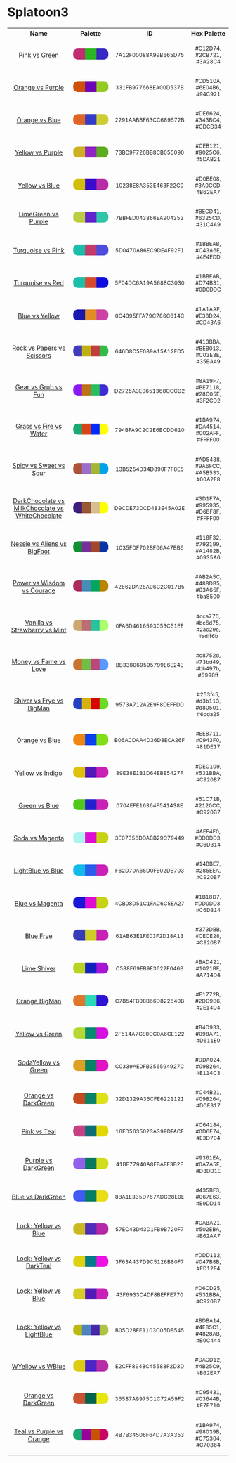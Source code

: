 
<!DOCTYPE html>
<html><body>
<h1>Splatoon3</h1>
<table style="width:100%">
<tr><th style="text-align: center; vertical-align: middle;">Name</th><th style="text-align: center; vertical-align: middle;">Palette</th><th style="text-align: center; vertical-align: middle;">ID</th><th style="text-align: center; vertical-align: middle;">Hex Palette</th></tr>
<tr><td style="text-align: center; vertical-align: middle;"><a href=https://splatoonwiki.org/wiki/Ink style="font-size:14px">Pink vs Green</a></td> <td style="text-align: center; vertical-align: middle;"><img style="border-radius: 10px;" src="../media/swatches/7A12F00088A99B665D75.jpg" height="25"></td> <td style="text-align: center; vertical-align: middle;"><p style="font-size:12px">7A12F00088A99B665D75</p></td> <td style="text-align: center; vertical-align: middle;"><p style="font-size:12px">#C12D74, #2CB721, #3A28C4</p></td></tr>
<tr><td style="text-align: center; vertical-align: middle;"><a href=https://splatoonwiki.org/wiki/Ink style="font-size:14px">Orange vs Purple</a></td> <td style="text-align: center; vertical-align: middle;"><img style="border-radius: 10px;" src="../media/swatches/331FB977668EA00D537B.jpg" height="25"></td> <td style="text-align: center; vertical-align: middle;"><p style="font-size:12px">331FB977668EA00D537B</p></td> <td style="text-align: center; vertical-align: middle;"><p style="font-size:12px">#CD510A, #6E04B6, #94C921</p></td></tr>
<tr><td style="text-align: center; vertical-align: middle;"><a href=https://splatoonwiki.org/wiki/Ink style="font-size:14px">Orange vs Blue</a></td> <td style="text-align: center; vertical-align: middle;"><img style="border-radius: 10px;" src="../media/swatches/2291AABBF63CC689572B.jpg" height="25"></td> <td style="text-align: center; vertical-align: middle;"><p style="font-size:12px">2291AABBF63CC689572B</p></td> <td style="text-align: center; vertical-align: middle;"><p style="font-size:12px">#DE6624, #343BC4, #CDCD34</p></td></tr>
<tr><td style="text-align: center; vertical-align: middle;"><a href=https://splatoonwiki.org/wiki/Ink style="font-size:14px">Yellow vs Purple</a></td> <td style="text-align: center; vertical-align: middle;"><img style="border-radius: 10px;" src="../media/swatches/73BC9F726BB8CB055090.jpg" height="25"></td> <td style="text-align: center; vertical-align: middle;"><p style="font-size:12px">73BC9F726BB8CB055090</p></td> <td style="text-align: center; vertical-align: middle;"><p style="font-size:12px">#CEB121, #9025C6, #5DAB21</p></td></tr>
<tr><td style="text-align: center; vertical-align: middle;"><a href=https://splatoonwiki.org/wiki/Ink style="font-size:14px">Yellow vs Blue</a></td> <td style="text-align: center; vertical-align: middle;"><img style="border-radius: 10px;" src="../media/swatches/10238E8A353E463F22C0.jpg" height="25"></td> <td style="text-align: center; vertical-align: middle;"><p style="font-size:12px">10238E8A353E463F22C0</p></td> <td style="text-align: center; vertical-align: middle;"><p style="font-size:12px">#D0BE08, #3A0CCD, #B62EA7</p></td></tr>
<tr><td style="text-align: center; vertical-align: middle;"><a href=https://splatoonwiki.org/wiki/Ink style="font-size:14px">LimeGreen vs Purple</a></td> <td style="text-align: center; vertical-align: middle;"><img style="border-radius: 10px;" src="../media/swatches/7BBFED043866EA904353.jpg" height="25"></td> <td style="text-align: center; vertical-align: middle;"><p style="font-size:12px">7BBFED043866EA904353</p></td> <td style="text-align: center; vertical-align: middle;"><p style="font-size:12px">#BECD41, #6325CD, #31C4A9</p></td></tr>
<tr><td style="text-align: center; vertical-align: middle;"><a href=https://splatoonwiki.org/wiki/Ink style="font-size:14px">Turquoise vs Pink</a></td> <td style="text-align: center; vertical-align: middle;"><img style="border-radius: 10px;" src="../media/swatches/5D0470A86EC9DE4F92F1.jpg" height="25"></td> <td style="text-align: center; vertical-align: middle;"><p style="font-size:12px">5D0470A86EC9DE4F92F1</p></td> <td style="text-align: center; vertical-align: middle;"><p style="font-size:12px">#1BBEAB, #C43A6E, #4E4EDD</p></td></tr>
<tr><td style="text-align: center; vertical-align: middle;"><a href=https://splatoonwiki.org/wiki/Ink style="font-size:14px">Turquoise vs Red</a></td> <td style="text-align: center; vertical-align: middle;"><img style="border-radius: 10px;" src="../media/swatches/5F04DC6A19A5688C3030.jpg" height="25"></td> <td style="text-align: center; vertical-align: middle;"><p style="font-size:12px">5F04DC6A19A5688C3030</p></td> <td style="text-align: center; vertical-align: middle;"><p style="font-size:12px">#1BBEAB, #D74B31, #0D0DDC</p></td></tr>
<tr><td style="text-align: center; vertical-align: middle;"><a href=https://splatoonwiki.org/wiki/Ink style="font-size:14px">Blue vs Yellow</a></td> <td style="text-align: center; vertical-align: middle;"><img style="border-radius: 10px;" src="../media/swatches/0C4395FFA79C786C614C.jpg" height="25"></td> <td style="text-align: center; vertical-align: middle;"><p style="font-size:12px">0C4395FFA79C786C614C</p></td> <td style="text-align: center; vertical-align: middle;"><p style="font-size:12px">#1A1AAE, #E38D24, #CD43A6</p></td></tr>
<tr><td style="text-align: center; vertical-align: middle;"><a href=https://splatoonwiki.org/wiki/Ink style="font-size:14px">Rock vs Papers vs Scissors</a></td> <td style="text-align: center; vertical-align: middle;"><img style="border-radius: 10px;" src="../media/swatches/646D8C5E089A15A12FD5.jpg" height="25"></td> <td style="text-align: center; vertical-align: middle;"><p style="font-size:12px">646D8C5E089A15A12FD5</p></td> <td style="text-align: center; vertical-align: middle;"><p style="font-size:12px">#413BBA, #BEB013, #C03E3E, #35BA49</p></td></tr>
<tr><td style="text-align: center; vertical-align: middle;"><a href=https://splatoonwiki.org/wiki/Ink style="font-size:14px">Gear vs Grub vs Fun</a></td> <td style="text-align: center; vertical-align: middle;"><img style="border-radius: 10px;" src="../media/swatches/D2725A3E0651368CCCD2.jpg" height="25"></td> <td style="text-align: center; vertical-align: middle;"><p style="font-size:12px">D2725A3E0651368CCCD2</p></td> <td style="text-align: center; vertical-align: middle;"><p style="font-size:12px">#8A19F7, #BE7118, #28C05E, #3F2CD2</p></td></tr>
<tr><td style="text-align: center; vertical-align: middle;"><a href=https://splatoonwiki.org/wiki/Ink style="font-size:14px">Grass vs Fire vs Water</a></td> <td style="text-align: center; vertical-align: middle;"><img style="border-radius: 10px;" src="../media/swatches/794BFA9C2C2E6BCDD610.jpg" height="25"></td> <td style="text-align: center; vertical-align: middle;"><p style="font-size:12px">794BFA9C2C2E6BCDD610</p></td> <td style="text-align: center; vertical-align: middle;"><p style="font-size:12px">#1BA974, #DA4514, #002AFF, #FFFF00</p></td></tr>
<tr><td style="text-align: center; vertical-align: middle;"><a href=https://splatoonwiki.org/wiki/Ink style="font-size:14px">Spicy vs Sweet vs Sour</a></td> <td style="text-align: center; vertical-align: middle;"><img style="border-radius: 10px;" src="../media/swatches/13B5254D34D890F7F8E5.jpg" height="25"></td> <td style="text-align: center; vertical-align: middle;"><p style="font-size:12px">13B5254D34D890F7F8E5</p></td> <td style="text-align: center; vertical-align: middle;"><p style="font-size:12px">#AD5438, #9A6FCC, #A5B533, #00A2E8</p></td></tr>
<tr><td style="text-align: center; vertical-align: middle;"><a href=https://splatoonwiki.org/wiki/Ink style="font-size:14px">DarkChocolate vs MilkChocolate vs WhiteChocolate</a></td> <td style="text-align: center; vertical-align: middle;"><img style="border-radius: 10px;" src="../media/swatches/D9CDE73DCD483E45A02E.jpg" height="25"></td> <td style="text-align: center; vertical-align: middle;"><p style="font-size:12px">D9CDE73DCD483E45A02E</p></td> <td style="text-align: center; vertical-align: middle;"><p style="font-size:12px">#3D1F7A, #995935, #D6BF8F, #FFFF00</p></td></tr>
<tr><td style="text-align: center; vertical-align: middle;"><a href=https://splatoonwiki.org/wiki/Ink style="font-size:14px">Nessie vs Aliens vs BigFoot</a></td> <td style="text-align: center; vertical-align: middle;"><img style="border-radius: 10px;" src="../media/swatches/1035FDF702BF06A47BB6.jpg" height="25"></td> <td style="text-align: center; vertical-align: middle;"><p style="font-size:12px">1035FDF702BF06A47BB6</p></td> <td style="text-align: center; vertical-align: middle;"><p style="font-size:12px">#118F32, #793199, #A1482B, #0935A6</p></td></tr>
<tr><td style="text-align: center; vertical-align: middle;"><a href=https://splatoonwiki.org/wiki/Ink style="font-size:14px">Power vs Wisdom vs Courage</a></td> <td style="text-align: center; vertical-align: middle;"><img style="border-radius: 10px;" src="../media/swatches/42862DA28A06C2C017B5.jpg" height="25"></td> <td style="text-align: center; vertical-align: middle;"><p style="font-size:12px">42862DA28A06C2C017B5</p></td> <td style="text-align: center; vertical-align: middle;"><p style="font-size:12px">#AB2A5C, #488DB5, #03A65F, #ba8500</p></td></tr>
<tr><td style="text-align: center; vertical-align: middle;"><a href=https://splatoonwiki.org/wiki/Ink style="font-size:14px">Vanilla vs Strawberry vs Mint</a></td> <td style="text-align: center; vertical-align: middle;"><img style="border-radius: 10px;" src="../media/swatches/0FA6D4616593053C51EE.jpg" height="25"></td> <td style="text-align: center; vertical-align: middle;"><p style="font-size:12px">0FA6D4616593053C51EE</p></td> <td style="text-align: center; vertical-align: middle;"><p style="font-size:12px">#cca770, #bc6d75, #2ac29e, #adff6b</p></td></tr>
<tr><td style="text-align: center; vertical-align: middle;"><a href=https://splatoonwiki.org/wiki/Ink style="font-size:14px">Money vs Fame vs Love</a></td> <td style="text-align: center; vertical-align: middle;"><img style="border-radius: 10px;" src="../media/swatches/BB338069595799E6E24E.jpg" height="25"></td> <td style="text-align: center; vertical-align: middle;"><p style="font-size:12px">BB338069595799E6E24E</p></td> <td style="text-align: center; vertical-align: middle;"><p style="font-size:12px">#c8752d, #73bd49, #bb497b, #5998ff</p></td></tr>
<tr><td style="text-align: center; vertical-align: middle;"><a href=https://splatoonwiki.org/wiki/Ink style="font-size:14px">Shiver vs Frye vs BigMan</a></td> <td style="text-align: center; vertical-align: middle;"><img style="border-radius: 10px;" src="../media/swatches/9573A712A2E9F8DEFFDD.jpg" height="25"></td> <td style="text-align: center; vertical-align: middle;"><p style="font-size:12px">9573A712A2E9F8DEFFDD</p></td> <td style="text-align: center; vertical-align: middle;"><p style="font-size:12px">#253fc5, #d3b113, #d80501, #6dda25</p></td></tr>
<tr><td style="text-align: center; vertical-align: middle;"><a href=https://splatoonwiki.org/wiki/Ink style="font-size:14px">Orange vs Blue</a></td> <td style="text-align: center; vertical-align: middle;"><img style="border-radius: 10px;" src="../media/swatches/B06ACDAA4D36D8ECA26F.jpg" height="25"></td> <td style="text-align: center; vertical-align: middle;"><p style="font-size:12px">B06ACDAA4D36D8ECA26F</p></td> <td style="text-align: center; vertical-align: middle;"><p style="font-size:12px">#EE8711, #0943F0, #81DE17</p></td></tr>
<tr><td style="text-align: center; vertical-align: middle;"><a href=https://splatoonwiki.org/wiki/Ink style="font-size:14px">Yellow vs Indigo</a></td> <td style="text-align: center; vertical-align: middle;"><img style="border-radius: 10px;" src="../media/swatches/89E38E1B1D64EBE5427F.jpg" height="25"></td> <td style="text-align: center; vertical-align: middle;"><p style="font-size:12px">89E38E1B1D64EBE5427F</p></td> <td style="text-align: center; vertical-align: middle;"><p style="font-size:12px">#DEC109, #531BBA, #C920B7</p></td></tr>
<tr><td style="text-align: center; vertical-align: middle;"><a href=https://splatoonwiki.org/wiki/Ink style="font-size:14px">Green vs Blue</a></td> <td style="text-align: center; vertical-align: middle;"><img style="border-radius: 10px;" src="../media/swatches/0704EFE16364F541438E.jpg" height="25"></td> <td style="text-align: center; vertical-align: middle;"><p style="font-size:12px">0704EFE16364F541438E</p></td> <td style="text-align: center; vertical-align: middle;"><p style="font-size:12px">#51C71B, #2120CC, #C920B7</p></td></tr>
<tr><td style="text-align: center; vertical-align: middle;"><a href=https://splatoonwiki.org/wiki/Ink style="font-size:14px">Soda vs Magenta</a></td> <td style="text-align: center; vertical-align: middle;"><img style="border-radius: 10px;" src="../media/swatches/3E07356DDABB29C79449.jpg" height="25"></td> <td style="text-align: center; vertical-align: middle;"><p style="font-size:12px">3E07356DDABB29C79449</p></td> <td style="text-align: center; vertical-align: middle;"><p style="font-size:12px">#AEF4F0, #DD0DD3, #C6D314</p></td></tr>
<tr><td style="text-align: center; vertical-align: middle;"><a href=https://splatoonwiki.org/wiki/Ink style="font-size:14px">LightBlue vs Blue</a></td> <td style="text-align: center; vertical-align: middle;"><img style="border-radius: 10px;" src="../media/swatches/F62D70A65D0FE02DB703.jpg" height="25"></td> <td style="text-align: center; vertical-align: middle;"><p style="font-size:12px">F62D70A65D0FE02DB703</p></td> <td style="text-align: center; vertical-align: middle;"><p style="font-size:12px">#14BBE7, #285EEA, #C920B7</p></td></tr>
<tr><td style="text-align: center; vertical-align: middle;"><a href=https://splatoonwiki.org/wiki/Ink style="font-size:14px">Blue vs Magenta</a></td> <td style="text-align: center; vertical-align: middle;"><img style="border-radius: 10px;" src="../media/swatches/4CB08D51C1FAC6C5EA27.jpg" height="25"></td> <td style="text-align: center; vertical-align: middle;"><p style="font-size:12px">4CB08D51C1FAC6C5EA27</p></td> <td style="text-align: center; vertical-align: middle;"><p style="font-size:12px">#1B18D7, #DD0DD3, #C6D314</p></td></tr>
<tr><td style="text-align: center; vertical-align: middle;"><a href=https://splatoonwiki.org/wiki/Ink style="font-size:14px">Blue Frye</a></td> <td style="text-align: center; vertical-align: middle;"><img style="border-radius: 10px;" src="../media/swatches/61AB63E1FE03F2D18A13.jpg" height="25"></td> <td style="text-align: center; vertical-align: middle;"><p style="font-size:12px">61AB63E1FE03F2D18A13</p></td> <td style="text-align: center; vertical-align: middle;"><p style="font-size:12px">#373DBB, #CECE28, #C920B7</p></td></tr>
<tr><td style="text-align: center; vertical-align: middle;"><a href=https://splatoonwiki.org/wiki/Ink style="font-size:14px">Lime Shiver</a></td> <td style="text-align: center; vertical-align: middle;"><img style="border-radius: 10px;" src="../media/swatches/C588F69EB9E3622F046B.jpg" height="25"></td> <td style="text-align: center; vertical-align: middle;"><p style="font-size:12px">C588F69EB9E3622F046B</p></td> <td style="text-align: center; vertical-align: middle;"><p style="font-size:12px">#BAD421, #1021BE, #A714D4</p></td></tr>
<tr><td style="text-align: center; vertical-align: middle;"><a href=https://splatoonwiki.org/wiki/Ink style="font-size:14px">Orange BigMan</a></td> <td style="text-align: center; vertical-align: middle;"><img style="border-radius: 10px;" src="../media/swatches/C7B54FB08B66D822640B.jpg" height="25"></td> <td style="text-align: center; vertical-align: middle;"><p style="font-size:12px">C7B54FB08B66D822640B</p></td> <td style="text-align: center; vertical-align: middle;"><p style="font-size:12px">#E1772B, #2DD9B6, #2E14D4</p></td></tr>
<tr><td style="text-align: center; vertical-align: middle;"><a href=https://splatoonwiki.org/wiki/Ink style="font-size:14px">Yellow vs Green</a></td> <td style="text-align: center; vertical-align: middle;"><img style="border-radius: 10px;" src="../media/swatches/2F514A7CE0CC0A6CE122.jpg" height="25"></td> <td style="text-align: center; vertical-align: middle;"><p style="font-size:12px">2F514A7CE0CC0A6CE122</p></td> <td style="text-align: center; vertical-align: middle;"><p style="font-size:12px">#B4D933, #098A71, #D611E0</p></td></tr>
<tr><td style="text-align: center; vertical-align: middle;"><a href=https://splatoonwiki.org/wiki/Ink style="font-size:14px">SodaYellow vs Green</a></td> <td style="text-align: center; vertical-align: middle;"><img style="border-radius: 10px;" src="../media/swatches/C0339AE0FB356594927C.jpg" height="25"></td> <td style="text-align: center; vertical-align: middle;"><p style="font-size:12px">C0339AE0FB356594927C</p></td> <td style="text-align: center; vertical-align: middle;"><p style="font-size:12px">#DDA024, #098264, #E114C3</p></td></tr>
<tr><td style="text-align: center; vertical-align: middle;"><a href=https://splatoonwiki.org/wiki/Ink style="font-size:14px">Orange vs DarkGreen</a></td> <td style="text-align: center; vertical-align: middle;"><img style="border-radius: 10px;" src="../media/swatches/32D1329A36CFE6221121.jpg" height="25"></td> <td style="text-align: center; vertical-align: middle;"><p style="font-size:12px">32D1329A36CFE6221121</p></td> <td style="text-align: center; vertical-align: middle;"><p style="font-size:12px">#C44B21, #098264, #DCE317</p></td></tr>
<tr><td style="text-align: center; vertical-align: middle;"><a href=https://splatoonwiki.org/wiki/Ink style="font-size:14px">Pink vs Teal</a></td> <td style="text-align: center; vertical-align: middle;"><img style="border-radius: 10px;" src="../media/swatches/16FD5635023A399DFACE.jpg" height="25"></td> <td style="text-align: center; vertical-align: middle;"><p style="font-size:12px">16FD5635023A399DFACE</p></td> <td style="text-align: center; vertical-align: middle;"><p style="font-size:12px">#C64184, #0D6E74, #E3D704</p></td></tr>
<tr><td style="text-align: center; vertical-align: middle;"><a href=https://splatoonwiki.org/wiki/Ink style="font-size:14px">Purple vs DarkGreen</a></td> <td style="text-align: center; vertical-align: middle;"><img style="border-radius: 10px;" src="../media/swatches/41BE77940A8FBAFE3B2E.jpg" height="25"></td> <td style="text-align: center; vertical-align: middle;"><p style="font-size:12px">41BE77940A8FBAFE3B2E</p></td> <td style="text-align: center; vertical-align: middle;"><p style="font-size:12px">#9361EA, #0A7A5E, #D3DD1E</p></td></tr>
<tr><td style="text-align: center; vertical-align: middle;"><a href=https://splatoonwiki.org/wiki/Ink style="font-size:14px">Blue vs DarkGreen</a></td> <td style="text-align: center; vertical-align: middle;"><img style="border-radius: 10px;" src="../media/swatches/8BA1E335D767ADC28E0E.jpg" height="25"></td> <td style="text-align: center; vertical-align: middle;"><p style="font-size:12px">8BA1E335D767ADC28E0E</p></td> <td style="text-align: center; vertical-align: middle;"><p style="font-size:12px">#435BF3, #067E63, #E9DD14</p></td></tr>
<tr><td style="text-align: center; vertical-align: middle;"><a href=https://splatoonwiki.org/wiki/Ink style="font-size:14px">Lock: Yellow vs Blue</a></td> <td style="text-align: center; vertical-align: middle;"><img style="border-radius: 10px;" src="../media/swatches/57EC43D43D1FB9B720F7.jpg" height="25"></td> <td style="text-align: center; vertical-align: middle;"><p style="font-size:12px">57EC43D43D1FB9B720F7</p></td> <td style="text-align: center; vertical-align: middle;"><p style="font-size:12px">#CABA21, #502EBA, #B62AA7</p></td></tr>
<tr><td style="text-align: center; vertical-align: middle;"><a href=https://splatoonwiki.org/wiki/Ink style="font-size:14px">Lock: Yellow vs DarkTeal</a></td> <td style="text-align: center; vertical-align: middle;"><img style="border-radius: 10px;" src="../media/swatches/3F63A437D9C5126B80F7.jpg" height="25"></td> <td style="text-align: center; vertical-align: middle;"><p style="font-size:12px">3F63A437D9C5126B80F7</p></td> <td style="text-align: center; vertical-align: middle;"><p style="font-size:12px">#DDD112, #047B8B, #ED12E4</p></td></tr>
<tr><td style="text-align: center; vertical-align: middle;"><a href=https://splatoonwiki.org/wiki/Ink style="font-size:14px">Lock: Yellow vs Blue</a></td> <td style="text-align: center; vertical-align: middle;"><img style="border-radius: 10px;" src="../media/swatches/43F6933C4DF8BEFFE770.jpg" height="25"></td> <td style="text-align: center; vertical-align: middle;"><p style="font-size:12px">43F6933C4DF8BEFFE770</p></td> <td style="text-align: center; vertical-align: middle;"><p style="font-size:12px">#D6CD25, #531BBA, #C920B7</p></td></tr>
<tr><td style="text-align: center; vertical-align: middle;"><a href=https://splatoonwiki.org/wiki/Ink style="font-size:14px">Lock: Yellow vs LightBlue</a></td> <td style="text-align: center; vertical-align: middle;"><img style="border-radius: 10px;" src="../media/swatches/B05D28FE1103C05DB545.jpg" height="25"></td> <td style="text-align: center; vertical-align: middle;"><p style="font-size:12px">B05D28FE1103C05DB545</p></td> <td style="text-align: center; vertical-align: middle;"><p style="font-size:12px">#BDBA14, #4E85C1, #4828AB, #B0C444</p></td></tr>
<tr><td style="text-align: center; vertical-align: middle;"><a href=https://splatoonwiki.org/wiki/Ink style="font-size:14px">WYellow vs WBlue</a></td> <td style="text-align: center; vertical-align: middle;"><img style="border-radius: 10px;" src="../media/swatches/E2CFF8948C45588F2D3D.jpg" height="25"></td> <td style="text-align: center; vertical-align: middle;"><p style="font-size:12px">E2CFF8948C45588F2D3D</p></td> <td style="text-align: center; vertical-align: middle;"><p style="font-size:12px">#DACD12, #4B25C9, #B62EA7</p></td></tr>
<tr><td style="text-align: center; vertical-align: middle;"><a href=https://splatoonwiki.org/wiki/Ink style="font-size:14px">Orange vs DarkGreen</a></td> <td style="text-align: center; vertical-align: middle;"><img style="border-radius: 10px;" src="../media/swatches/36587A9975C1C72A59F2.jpg" height="25"></td> <td style="text-align: center; vertical-align: middle;"><p style="font-size:12px">36587A9975C1C72A59F2</p></td> <td style="text-align: center; vertical-align: middle;"><p style="font-size:12px">#C95431, #03644B, #E7E710</p></td></tr>
<tr><td style="text-align: center; vertical-align: middle;"><a href=https://splatoonwiki.org/wiki/Ink style="font-size:14px">Teal vs Purple vs Orange</a></td> <td style="text-align: center; vertical-align: middle;"><img style="border-radius: 10px;" src="../media/swatches/4B7B34506F64D7A3A353.jpg" height="25"></td> <td style="text-align: center; vertical-align: middle;"><p style="font-size:12px">4B7B34506F64D7A3A353</p></td> <td style="text-align: center; vertical-align: middle;"><p style="font-size:12px">#1BA974, #98039B, #C75304, #C70864</p></td></tr>
</table>
</body></html>
